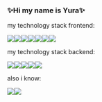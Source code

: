 ### ✨Hi my name is Yura✨

my technology stack frontend:

<img src="https://img.shields.io/badge/html-0d1117?style=for-the-badge&logo=html5&logoColor=E34F26"><img src="https://img.shields.io/badge/css-0d1117?style=for-the-badge&logo=css3&logoColor=1572B6"><img src="https://img.shields.io/badge/sass-0d1117?style=for-the-badge&logo=sass&logoColor=CC6699"><!-- <img src="https://img.shields.io/badge/postcss-0d1117?style=for-the-badge&logo=postcss&logoColor=DD3A0A"> --><img src="https://img.shields.io/badge/js-0d1117?style=for-the-badge&logo=javascript&logoColor=F7DF1E"><img src="https://img.shields.io/badge/vue.js-0d1117?style=for-the-badge&logo=vuedotjs&logoColor=4FC08D"><img src="https://img.shields.io/badge/webpack-0d1117?style=for-the-badge&logo=webpack&logoColor=8DD6F9"><img src="https://img.shields.io/badge/axios-0d1117?style=for-the-badge&logo=axios&logoColor=5A29E4">

my technology stack backend:

<img src="https://img.shields.io/badge/express-0d1117?style=for-the-badge&logo=express&logoColor=ffffff"><img src="https://img.shields.io/badge/mysql-0d1117?style=for-the-badge&logo=mysql&logoColor=4479A1"><img src="https://img.shields.io/badge/mongodb-0d1117?style=for-the-badge&logo=mongodb&logoColor=47A248"><img src="https://img.shields.io/badge/graphql-0d1117?style=for-the-badge&logo=graphql&logoColor=E10098"><img src="https://img.shields.io/badge/apollographql-0d1117?style=for-the-badge&logo=apollographql&logoColor=5A29E4">

also i know:

<img src="https://img.shields.io/badge/git-0d1117?style=for-the-badge&logo=git&logoColor=F05032"><img src="https://img.shields.io/badge/nginx-0d1117?style=for-the-badge&logo=nginx&logoColor=009639">


<!--
**YraShlyapin/YraShlyapin** is a ✨ _special_ ✨ repository because its `README.md` (this file) appears on your GitHub profile.

Here are some ideas to get you started:

- 🔭 I’m currently working on ...
- 🌱 I’m currently learning ...
- 👯 I’m looking to collaborate on ...
- 🤔 I’m looking for help with ...
- 💬 Ask me about ...
- 📫 How to reach me: ...
- 😄 Pronouns: ...
- ⚡ Fun fact: ...
-->
